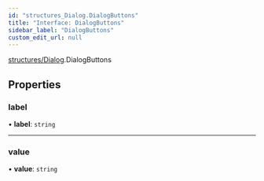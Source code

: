 ```yaml
---
id: "structures_Dialog.DialogButtons"
title: "Interface: DialogButtons"
sidebar_label: "DialogButtons"
custom_edit_url: null
---
```


[structures/Dialog](/api/modules/structures_Dialog.md).DialogButtons

## Properties

### label

• **label**: `string`

___

### value

• **value**: `string`
